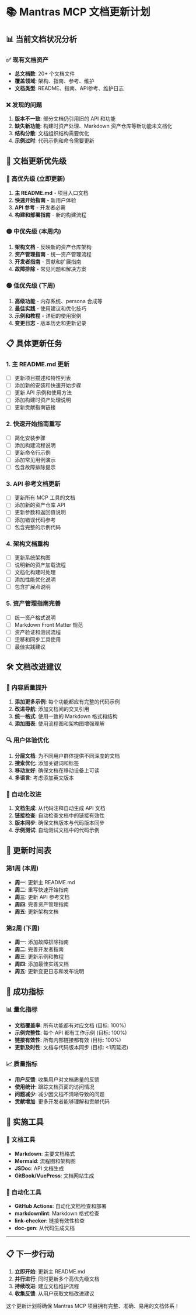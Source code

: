 # 📚 Mantras MCP 文档更新计划

## 📊 当前文档状况分析

### ✅ 现有文档资产
- **总文档数**: 20+ 个文档文件
- **覆盖领域**: 架构、指南、参考、维护
- **文档类型**: README、指南、API参考、维护日志

### ❌ 发现的问题
1. **版本不一致**: 部分文档仍引用旧的 API 和功能
2. **缺失新功能**: 构建时资产处理、Markdown 资产仓库等新功能未文档化
3. **结构分散**: 文档组织结构需要优化
4. **示例过时**: 代码示例和命令需要更新

## 🎯 文档更新优先级

### 🔴 高优先级 (立即更新)
1. **主 README.md** - 项目入口文档
2. **快速开始指南** - 新用户体验
3. **API 参考** - 开发者必需
4. **构建和部署指南** - 新的构建流程

### 🟡 中优先级 (本周内)
1. **架构文档** - 反映新的资产仓库架构
2. **资产管理指南** - 统一资产管理流程
3. **开发者指南** - 贡献和扩展指南
4. **故障排除** - 常见问题和解决方案

### 🟢 低优先级 (下周)
1. **高级功能** - 内存系统、persona 合成等
2. **最佳实践** - 使用建议和优化技巧
3. **示例和教程** - 详细的使用案例
4. **变更日志** - 版本历史和更新记录

## 📋 具体更新任务

### 1. 主 README.md 更新
- [ ] 更新项目描述和特性列表
- [ ] 添加新的安装和快速开始步骤
- [ ] 更新 API 示例和使用方法
- [ ] 添加构建时资产处理说明
- [ ] 更新贡献指南链接

### 2. 快速开始指南重写
- [ ] 简化安装步骤
- [ ] 添加构建流程说明
- [ ] 更新命令行示例
- [ ] 添加常见用例演示
- [ ] 包含故障排除提示

### 3. API 参考文档更新
- [ ] 更新所有 MCP 工具的文档
- [ ] 添加新的资产仓库 API
- [ ] 更新参数和返回值说明
- [ ] 添加错误代码参考
- [ ] 包含完整的示例代码

### 4. 架构文档重构
- [ ] 更新系统架构图
- [ ] 说明新的资产加载流程
- [ ] 文档化构建时处理
- [ ] 添加性能优化说明
- [ ] 包含扩展点说明

### 5. 资产管理指南完善
- [ ] 统一资产格式说明
- [ ] Markdown Front Matter 规范
- [ ] 资产验证和测试流程
- [ ] 迁移和同步工具使用
- [ ] 最佳实践建议

## 🛠️ 文档改进建议

### 📖 内容质量提升
1. **添加更多示例**: 每个功能都应有完整的代码示例
2. **改进导航**: 添加文档间的交叉引用
3. **统一格式**: 使用一致的 Markdown 格式和结构
4. **添加图表**: 使用流程图和架构图增强理解

### 🔍 用户体验优化
1. **分层文档**: 为不同用户群体提供不同深度的文档
2. **搜索优化**: 添加关键词和标签
3. **移动友好**: 确保文档在移动设备上可读
4. **多语言**: 考虑添加英文版本

### 🚀 自动化改进
1. **文档生成**: 从代码注释自动生成 API 文档
2. **链接检查**: 自动检查文档中的链接有效性
3. **版本同步**: 确保文档版本与代码版本同步
4. **示例测试**: 自动测试文档中的代码示例

## 📅 更新时间表

### 第1周 (本周)
- **周一**: 更新主 README.md
- **周二**: 重写快速开始指南
- **周三**: 更新 API 参考文档
- **周四**: 完善资产管理指南
- **周五**: 更新架构文档

### 第2周 (下周)
- **周一**: 添加故障排除指南
- **周二**: 完善开发者指南
- **周三**: 更新示例和教程
- **周四**: 添加最佳实践文档
- **周五**: 更新变更日志和发布说明

## 🎯 成功指标

### 📊 量化指标
- **文档覆盖率**: 所有功能都有对应文档 (目标: 100%)
- **示例完整性**: 每个 API 都有工作示例 (目标: 100%)
- **链接有效性**: 所有内部链接都有效 (目标: 100%)
- **更新及时性**: 文档与代码版本同步 (目标: <1周延迟)

### 📈 质量指标
- **用户反馈**: 收集用户对文档质量的反馈
- **使用统计**: 跟踪文档页面的访问情况
- **问题减少**: 减少因文档不清晰导致的问题
- **贡献增加**: 更多开发者能够理解和贡献代码

## 🔧 实施工具

### 📝 文档工具
- **Markdown**: 主要文档格式
- **Mermaid**: 流程图和架构图
- **JSDoc**: API 文档生成
- **GitBook/VuePress**: 文档网站生成

### 🔄 自动化工具
- **GitHub Actions**: 自动化文档检查和部署
- **markdownlint**: Markdown 格式检查
- **link-checker**: 链接有效性检查
- **doc-gen**: 从代码生成文档

---

## 📋 下一步行动

1. **立即开始**: 更新主 README.md
2. **并行进行**: 同时更新多个高优先级文档
3. **持续改进**: 建立文档维护流程
4. **收集反馈**: 从用户获取文档改进建议

这个更新计划将确保 Mantras MCP 项目拥有完整、准确、易用的文档体系！